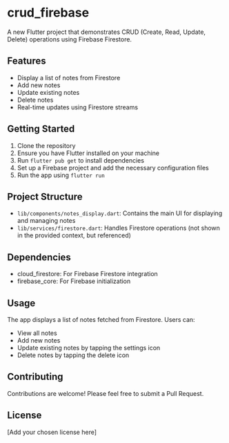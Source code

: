 # crud_firebase

A new Flutter project that demonstrates CRUD (Create, Read, Update, Delete) operations using Firebase Firestore.

## Features

- Display a list of notes from Firestore
- Add new notes
- Update existing notes
- Delete notes
- Real-time updates using Firestore streams

## Getting Started

1. Clone the repository
2. Ensure you have Flutter installed on your machine
3. Run `flutter pub get` to install dependencies
4. Set up a Firebase project and add the necessary configuration files
5. Run the app using `flutter run`

## Project Structure

- `lib/components/notes_display.dart`: Contains the main UI for displaying and managing notes
- `lib/services/firestore.dart`: Handles Firestore operations (not shown in the provided context, but referenced)

## Dependencies

- cloud_firestore: For Firebase Firestore integration
- firebase_core: For Firebase initialization

## Usage

The app displays a list of notes fetched from Firestore. Users can:

- View all notes
- Add new notes
- Update existing notes by tapping the settings icon
- Delete notes by tapping the delete icon

## Contributing

Contributions are welcome! Please feel free to submit a Pull Request.

## License

[Add your chosen license here]
